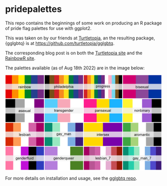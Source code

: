 
# pridepalettes

This repo contains the beginnings of some work on producing an R package of pride flag palettes for use with ggplot2.

This was taken on by our friends at [Turtletopia](https://turtletopia.github.io/), an the resulting package, {gglgbtq} is at <https://github.com/turtletopia/gglgbtq>.

The corresponding blog post is on both the [Turtletopia site](https://turtletopia.github.io/2022/08/12/show-pride-on-your-plots/) and the [RainbowR site](https://rainbowr.netlify.app/posts/2022-08-18_gglgbtq/).

The palettes available (as of Aug 18th 2022) are in the image below:

![](palettes.png)

For more details on installation and usage, see the [gglgbtq repo](https://github.com/turtletopia/gglgbtq).